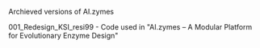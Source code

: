 Archieved versions of AI.zymes

001_Redesign_KSI_resi99 - Code used in "AI.zymes – A Modular Platform for Evolutionary Enzyme Design"